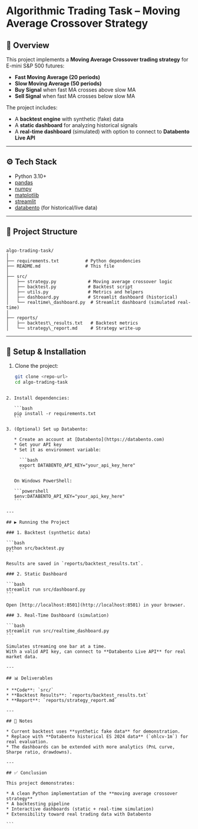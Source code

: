 # Algorithmic Trading Task – Moving Average Crossover Strategy

## 📌 Overview
This project implements a **Moving Average Crossover trading strategy** for E-mini S&P 500 futures:
- **Fast Moving Average (20 periods)**
- **Slow Moving Average (50 periods)**
- **Buy Signal** when fast MA crosses above slow MA
- **Sell Signal** when fast MA crosses below slow MA

The project includes:
- A **backtest engine** with synthetic (fake) data
- A **static dashboard** for analyzing historical signals
- A **real-time dashboard** (simulated) with option to connect to **Databento Live API**

---

## ⚙️ Tech Stack
- Python 3.10+
- [pandas](https://pandas.pydata.org/)  
- [numpy](https://numpy.org/)  
- [matplotlib](https://matplotlib.org/)  
- [streamlit](https://streamlit.io/)  
- [databento](https://docs.databento.com/) (for historical/live data)  

---

## 📂 Project Structure
```

algo-trading-task/
│
├── requirements.txt          # Python dependencies
├── README.md                 # This file
│
├── src/
│   ├── strategy.py            # Moving average crossover logic
│   ├── backtest.py            # Backtest script
│   ├── utils.py               # Metrics and helpers
│   ├── dashboard.py           # Streamlit dashboard (historical)
│   └── realtime\_dashboard.py  # Streamlit dashboard (simulated real-time)
│
├── reports/
│   ├── backtest\_results.txt   # Backtest metrics
│   └── strategy\_report.md     # Strategy write-up

````

---

## 🚀 Setup & Installation
1. Clone the project:
   ```bash
   git clone <repo-url>
   cd algo-trading-task
````

2. Install dependencies:

   ```bash
   pip install -r requirements.txt
   ```

3. (Optional) Set up Databento:

   * Create an account at [Databento](https://databento.com)
   * Get your API key
   * Set it as environment variable:

     ```bash
     export DATABENTO_API_KEY="your_api_key_here"
     ```

   On Windows PowerShell:

   ```powershell
   $env:DATABENTO_API_KEY="your_api_key_here"
   ```

---

## ▶️ Running the Project

### 1. Backtest (synthetic data)

```bash
python src/backtest.py
```

Results are saved in `reports/backtest_results.txt`.

### 2. Static Dashboard

```bash
streamlit run src/dashboard.py
```

Open [http://localhost:8501](http://localhost:8501) in your browser.

### 3. Real-Time Dashboard (simulation)

```bash
streamlit run src/realtime_dashboard.py
```

Simulates streaming one bar at a time.
With a valid API key, can connect to **Databento Live API** for real market data.

---

## 📊 Deliverables

* **Code**: `src/`
* **Backtest Results**: `reports/backtest_results.txt`
* **Report**: `reports/strategy_report.md`

---

## 📌 Notes

* Current backtest uses **synthetic fake data** for demonstration.
* Replace with **Databento historical ES 2024 data** (`ohlcv-1m`) for real evaluation.
* The dashboards can be extended with more analytics (PnL curve, Sharpe ratio, drawdowns).

---

## ✅ Conclusion

This project demonstrates:

* A clean Python implementation of the **moving average crossover strategy**
* A backtesting pipeline
* Interactive dashboards (static + real-time simulation)
* Extensibility toward real trading data with Databento

```
